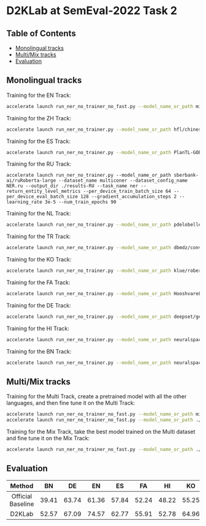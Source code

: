 # D2KLab at SemEval-2022 Task 2

## Table of Contents
- [Monolingual tracks](#monolingual-tracks)
- [Multi/Mix tracks](#multimix-tracks)
- [Evaluation](#evaluation)

## Monolingual tracks

Training for the EN Track:

```bash
accelerate launch run_ner_no_trainer_no_fast.py --model_name_or_path microsoft/deberta-v3-large --dataset_name multiconer --dataset_config_name NER.en --output_dir ./results-EN --task_name ner --return_entity_level_metrics --per_device_train_batch_size 32 --per_device_eval_batch_size 128 --gradient_accumulation_steps 4 --learning_rate 3e-5 --num_train_epochs 90
```

Training for the ZH Track:

```bash
accelerate launch run_ner_no_trainer.py --model_name_or_path hfl/chinese-roberta-wwm-ext-large --dataset_name multiconer --dataset_config_name NER.zh --output_dir ./results-ZH --task_name ner --return_entity_level_metrics --per_device_train_batch_size 64 --per_device_eval_batch_size 128 --gradient_accumulation_steps 2 --learning_rate 3e-5 --num_train_epochs 90 --max_length 256
```

Training for the ES Track:

```bash
accelerate launch run_ner_no_trainer.py --model_name_or_path PlanTL-GOB-ES/roberta-large-bne --dataset_name multiconer --dataset_config_name NER.es --output_dir ./results-ES --task_name ner --return_entity_level_metrics --per_device_train_batch_size 64 --per_device_eval_batch_size 128 --gradient_accumulation_steps 2 --learning_rate 3e-5 --num_train_epochs 90
```

Training for the RU Track:
```
accelerate launch run_ner_no_trainer.py --model_name_or_path sberbank-ai/ruRoberta-large --dataset_name multiconer --dataset_config_name NER.ru --output_dir ./results-RU --task_name ner --return_entity_level_metrics --per_device_train_batch_size 64 --per_device_eval_batch_size 128 --gradient_accumulation_steps 2 --learning_rate 3e-5 --num_train_epochs 90
```

Training for the NL Track:

```bash
accelerate launch run_ner_no_trainer.py --model_name_or_path pdelobelle/robbert-v2-dutch-base --dataset_name multiconer --dataset_config_name NER.nl --output_dir ./results-NL --task_name ner --return_entity_level_metrics --per_device_train_batch_size 64 --per_device_eval_batch_size 128 --gradient_accumulation_steps 2 --learning_rate 3e-5 --num_train_epochs 90
```

Training for the TR Track:

```bash
accelerate launch run_ner_no_trainer.py --model_name_or_path dbmdz/convbert-base-turkish-mc4-cased --dataset_name multiconer --dataset_config_name NER.tr --output_dir ./results-TR --task_name ner --return_entity_level_metrics --per_device_train_batch_size 64 --per_device_eval_batch_size 128 --gradient_accumulation_steps 2 --learning_rate 3e-5 --num_train_epochs 90
```

Training for the KO Track:

```bash
accelerate launch run_ner_no_trainer.py --model_name_or_path klue/roberta-large --dataset_name multiconer --dataset_config_name NER.ko --output_dir ./results-KO --task_name ner --return_entity_level_metrics --per_device_train_batch_size 64 --per_device_eval_batch_size 128 --gradient_accumulation_steps 2 --learning_rate 3e-5 --num_train_epochs 90
```

Training for the FA Track:

```bash
accelerate launch run_ner_no_trainer.py --model_name_or_path HooshvareLab/roberta-fa-zwnj-base --dataset_name multiconer --dataset_config_name NER.fa --output_dir ./results-FA --task_name ner --return_entity_level_metrics --per_device_train_batch_size 64 --per_device_eval_batch_size 128 --gradient_accumulation_steps 2 --learning_rate 3e-5 --num_train_epochs 90
```

Training for the DE Track:

```bash
accelerate launch run_ner_no_trainer.py --model_name_or_path deepset/gelectra-large --dataset_name multiconer --dataset_config_name NER.de --output_dir ./results-DE --task_name ner --return_entity_level_metrics --per_device_train_batch_size 64 --per_device_eval_batch_size 128 --gradient_accumulation_steps 2 --learning_rate 3e-5 --num_train_epochs 90
```

Training for the HI Track:

```bash
accelerate launch run_ner_no_trainer.py --model_name_or_path neuralspace-reverie/indic-transformers-hi-bert --dataset_name multiconer --dataset_config_name NER.hi --output_dir ./results-HI --task_name ner --return_entity_level_metrics --pre_device-train_batch_size 64 --per_device_eval_batch_size 128 --gradient_accumulation_steps 2 --learning_rate 5e-5 --num_train_epochs 90 --max_length 256
```

Training for the BN Track:

```bash
accelerate launch run_ner_no_trainer.py --model_name_or_path neuralspace-reverie/indic-transformers-bn-bert --dataset_name multiconer --dataset_config_name NER.bn --output_dir ./results-BN --task_name ner --return_entity_level_metrics --pre_device-train_batch_size 32 --per_device_eval_batch_size 128 --gradient_accumulation_steps 4 --learning_rate 5e-5 --num_train_epochs 90 --max_length 256
```

## Multi/Mix tracks

Training for the Multi Track, create a pretrained model with all the other languages, and then fine tune it on the Multi Track:

```bash
accelerate launch run_ner_no_trainer_no_fast.py --model_name_or_path microsoft/mdeberta-v3-base --dataset_name multiconer --dataset_config_name NER.en,NER.zh,NER.es,NER.ru,NER.nl,NER.tr,NER.ko,NER.fa,NER.de,NER.hi,NER.bn --output_dir ./results-multi-pretrain --task_name ner --return_entity_level_metrics --per_device_train_batch_size 32 --per_device_eval_batch_size 128 --gradient_accumulation_steps 4 --learning_rate 3e-5 --num_train_epochs 90 --max_length 256
accelerate launch run_ner_no_trainer_no_fast.py --model_name_or_path ./results-multi-pretrain/best-pretrained-model --dataset_name multiconer --dataset_config_name NER.multi --output_dir ./results-multi --task_name ner --return_entity_level_metrics --per_device_train_batch_size 64 --per_device_eval_batch_size 128 --gradient_accumulation_steps 2 --learning_rate 3e-5 --num_train_epochs 90
```

Training for the Mix Track, take the best model trained on the Multi dataset and fine tune it on the Mix Track:

```bash
accelerate launch run_ner_no_trainer_no_fast.py --model_name_or_path ./results-multi/best-multi-model --dataset_name multiconer --dataset_config_name NER.mix --output_dir ./results-mix --task_name ner --return_entity_level_metrics --per_device_train_batch_size 64 --per_device_eval_batch_size 128 --gradient_accumulation_steps 2 --learning_rate 3e-5 --num_train_epochs 90
```

## Evaluation

|      Method       |  BN   |   DE   |  EN   |  ES   |  FA   |  HI   |  KO   |  NL   |  RU   |  TR   |  ZH   |  MIX  | MULTI |  Avg. |
|:-----------------:|:-----:|:------:|:-----:|:-----:|:-----:|:-----:|:-----:|:-----:|:-----:|:-----:|:-----:|:-----:|:-----:|:-----:|
| Official Baseline | 39.41 | 63.74  | 61.36 | 57.84 | 52.24 | 48.22 | 55.25 | 62.01 | 59.59 | 46.25 | 63.4  | 58.14 | 48.22 | 47.78 |
|       D2KLab      | 52.57 | 67.09  | 74.57 | 62.77 | 55.91 | 52.78 | 64.96 | 66.7  | 68.21 | 56.57 | 54.92 | 77.6  | 52.78 | 68.08 |
